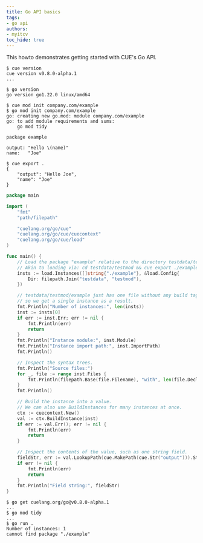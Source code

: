 ```yaml
---
title: Go API basics
tags:
- go api
authors:
- myitcv
toc_hide: true
---
```


This howto demonstrates getting started with CUE's Go API.

```text { title="TERMINAL" codeToCopy="Y3VlIHZlcnNpb24K" }
$ cue version
cue version v0.8.0-alpha.1
...
```

```text { title="TERMINAL" codeToCopy="Z28gdmVyc2lvbgo=" }
$ go version
go version go1.22.0 linux/amd64
```

```text { title="TERMINAL" codeToCopy="Y3VlIG1vZCBpbml0IGNvbXBhbnkuY29tL2V4YW1wbGUKZ28gbW9kIGluaXQgY29tcGFueS5jb20vZXhhbXBsZQo=" }
$ cue mod init company.com/example
$ go mod init company.com/example
go: creating new go.mod: module company.com/example
go: to add module requirements and sums:
	go mod tidy
```

```cue { title="some.cue" }
package example

output: "Hello \(name)"
name:   "Joe"
```


```text { title="TERMINAL" codeToCopy="Y3VlIGV4cG9ydCAuCg==" }
$ cue export .
{
    "output": "Hello Joe",
    "name": "Joe"
}
```


```go { title="main.go" }
package main

import (
	"fmt"
	"path/filepath"

	"cuelang.org/go/cue"
	"cuelang.org/go/cue/cuecontext"
	"cuelang.org/go/cue/load"
)

func main() {
	// Load the package "example" relative to the directory testdata/testmod.
	// Akin to loading via: cd testdata/testmod && cue export ./example
	insts := load.Instances([]string{"./example"}, &load.Config{
		Dir: filepath.Join("testdata", "testmod"),
	})

	// testdata/testmod/example just has one file without any build tags,
	// so we get a single instance as a result.
	fmt.Println("Number of instances:", len(insts))
	inst := insts[0]
	if err := inst.Err; err != nil {
		fmt.Println(err)
		return
	}
	fmt.Println("Instance module:", inst.Module)
	fmt.Println("Instance import path:", inst.ImportPath)
	fmt.Println()

	// Inspect the syntax trees.
	fmt.Println("Source files:")
	for _, file := range inst.Files {
		fmt.Println(filepath.Base(file.Filename), "with", len(file.Decls), "declarations")
	}
	fmt.Println()

	// Build the instance into a value.
	// We can also use BuildInstances for many instances at once.
	ctx := cuecontext.New()
	val := ctx.BuildInstance(inst)
	if err := val.Err(); err != nil {
		fmt.Println(err)
		return
	}

	// Inspect the contents of the value, such as one string field.
	fieldStr, err := val.LookupPath(cue.MakePath(cue.Str("output"))).String()
	if err != nil {
		fmt.Println(err)
		return
	}
	fmt.Println("Field string:", fieldStr)
}
```

```text { title="TERMINAL" codeToCopy="Z28gZ2V0IGN1ZWxhbmcub3JnL2dvQHYwLjguMC1hbHBoYS4xCmdvIG1vZCB0aWR5CmdvIHJ1biAuCg==" }
$ go get cuelang.org/go@v0.8.0-alpha.1
...
$ go mod tidy
...
$ go run .
Number of instances: 1
cannot find package "./example"
```
